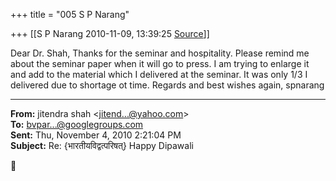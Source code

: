 +++
title = "005 S P Narang"

+++
[[S P Narang	2010-11-09, 13:39:25 [Source](https://groups.google.com/g/bvparishat/c/-i-NvuVHJU4)]]



Dear Dr. Shah, Thanks for the seminar and hospitality. Please remind me about the seminar paper when it will go to press. I am trying to enlarge it and add to the material which I delivered at the seminar. It was only 1/3 I delivered due to shortage ot time. Regards and best wishes again, spnarang  

  

------------------------------------------------------------------------

**From:** jitendra shah \<[jitend...@yahoo.com]()\>  
**To:** [bvpar...@googlegroups.com]()  
**Sent:** Thu, November 4, 2010 2:21:04 PM  
**Subject:** Re: {भारतीयविद्वत्परिषत्} Happy Dipawali  



